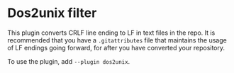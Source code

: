 # Dos2unix filter

This plugin converts CRLF line ending to LF in text files in the repo.
It is recommended that you have a `.gitattributes` file that maintains
the usage of LF endings going forward, for after you have converted your
repository.

To use the plugin, add
`--plugin dos2unix`.
